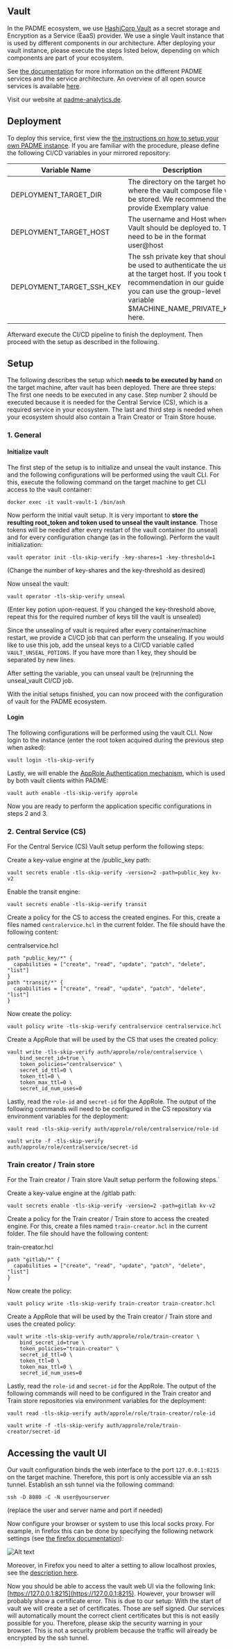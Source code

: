 ## Vault

In the PADME ecosystem, we use [HashiCorp Vault](https://www.vaultproject.io/) as a secret storage and Encryption as a Service (EaaS) provider. We use a single Vault instance that is used by different components in our architecture. After deploying your vault instance, please execute the steps listed below, depending on which components are part of your ecosystem.

See [the documentation](https://docs.padme-analytics.de/) for more information on the different PADME services and the service architecture. An overview of all open source services is available [here](https://git.rwth-aachen.de/padme-development).

Visit our website at [padme-analytics.de](https://padme-analytics.de).

## Deployment

To deploy this service, first view the [the instructions on how to setup your own PADME instance](https://docs.padme-analytics.de/en/how-to-deploy-padme). If you are familiar with the procedure, please define the following CI/CD variables in your mirrored repository:

| Variable Name             | Description                                                                                                                                                                                           | Example value                       |
|---------------------------|-------------------------------------------------------------------------------------------------------------------------------------------------------------------------------------------------------|-------------------------------------|
| DEPLOYMENT_TARGET_DIR     | The directory on the target host where the vault compose file will be stored. We recommend the provide Exemplary value                                                                                | /home/deployment/Vault/             |
| DEPLOYMENT_TARGET_HOST    | The username and Host where Vault should be deployed to. This need to be in the format user@host                                                                                                      | deployment@TARGET_MACHINE_HOST_NAME |
| DEPLOYMENT_TARGET_SSH_KEY | The ssh private key that should be used to authenticate the user at the target host. If you took the recommendation in our guide you can use the group-level variable $MACHINE_NAME_PRIVATE_KEY here. | MACHINE_NAME_PRIVATE_KEY            |

Afterward execute the CI/CD pipeline to finish the deployment. Then proceed with the setup as described in the following.

## Setup

The following describes the setup which **needs to be executed by hand** on the target machine, after vault has been deployed. There are three steps: The first one needs to be executed in any case. Step number 2 should be executed because it is needed for the Central Service (CS), which is a required service in your ecosystem. The last and third step is needed when your ecosystem should also contain a Train Creator or Train Store house.

### 1. General

#### Initialize vault

The first step of the setup is to initialize and unseal the vault instance. This and the following configurations will be performed using the vault CLI. For this, execute the following command on the target machine to get CLI access to the vault container:

```
docker exec -it vault-vault-1 /bin/ash
```

Now perform the initial vault setup. It is very important to **store the resulting root_token and token used to unseal the vault instance**. Those tokens will be needed after every restart of the vault container (to unseal) and for every configuration change (as in the following). Perform the vault initialization:

```
vault operator init -tls-skip-verify -key-shares=1 -key-threshold=1
```
(Change the number of key-shares and the key-threshold as desired)

Now unseal the vault:

```
vault operator -tls-skip-verify unseal
```
(Enter key potion upon-request. If you changed the key-threshold above, repeat this for the required number of keys till the vault is unsealed)

Since the unsealing of vault is required after every container/machine restart, we provide a CI/CD job that can perform the unsealing. If you would like to use this job, add the unseal keys to a CI/CD variable called ```VAULT_UNSEAL_POTIONS```. If you have more than 1 key, they should be separated by new lines.

After setting the variable, you can unseal vault be (re)running the unseal_vault CI/CD job.

With the initial setups finished, you can now proceed with the configuration of vault for the PADME ecosystem.

#### Login

The following configurations will be performed using the vault CLI. 
Now login to the instance (enter the root token acquired during the previous step when asked):

```
vault login -tls-skip-verify
```

Lastly, we will enable the [AppRole Authentication mechanism](https://developer.hashicorp.com/vault/docs/auth/approle), which is used by both vault clients within PADME:

```
vault auth enable -tls-skip-verify approle
```

Now you are ready to perform the application specific configurations in steps 2 and 3.

### 2. Central Service (CS)

For the Central Service (CS) Vault setup perform the following steps:

Create a key-value engine at the /public_key path:
```
vault secrets enable -tls-skip-verify -version=2 -path=public_key kv-v2
```

Enable the transit engine:
```
vault secrets enable -tls-skip-verify transit
```

Create a policy for the CS to access the created engines. For this, create a files named ```centralervice.hcl``` in the current folder. The file should have the following content:

centralservice.hcl
```
path "public_key/*" {
  capabilities = ["create", "read", "update", "patch", "delete", "list"]
}
path "transit/*" {
  capabilities = ["create", "read", "update", "patch", "delete", "list"]
}
```

Now create the policy:
```
vault policy write -tls-skip-verify centralservice centralservice.hcl
```

Create a AppRole that will be used by the CS that uses the created policy:

```
vault write -tls-skip-verify auth/approle/role/centralservice \
    bind_secret_id=true \
    token_policies="centralservice" \
    secret_id_ttl=0 \
    token_ttl=0 \
    token_max_ttl=0 \
    secret_id_num_uses=0
```

Lastly, read the ```role-id``` and ```secret-id``` for the AppRole. The output of the following commands will need to be configured in the CS repository via environment variables for the deployment:

```
vault read -tls-skip-verify auth/approle/role/centralservice/role-id
```

```
vault write -f -tls-skip-verify auth/approle/role/centralservice/secret-id
```

### Train creator / Train store

For the Train creator / Train store Vault setup perform the following steps.´

Create a key-value engine at the /gitlab path:
```
vault secrets enable -tls-skip-verify -version=2 -path=gitlab kv-v2
```

Create a policy for the Train creator / Train store to access the created engine. For this, create a files named ```train-creator.hcl``` in the current folder. The file should have the following content:

train-creator.hcl
```
path "gitlab/*" {
  capabilities = ["create", "read", "update", "patch", "delete", "list"]
}
```

Now create the policy:

```
vault policy write -tls-skip-verify train-creator train-creator.hcl
```

Create a AppRole that will be used by the Train creator / Train store and uses the created policy:

```
vault write -tls-skip-verify auth/approle/role/train-creator \
    bind_secret_id=true \
    token_policies="train-creator" \
    secret_id_ttl=0 \
    token_ttl=0 \
    token_max_ttl=0 \
    secret_id_num_uses=0
```

Lastly, read the ```role-id``` and ```secret-id``` for the AppRole. The output of the following commands will need to be configured in the Train creator and Train store repositories via environment variables for the deployment:

```
vault read -tls-skip-verify auth/approle/role/train-creator/role-id
```

```
vault write -f -tls-skip-verify auth/approle/role/train-creator/secret-id
```

## Accessing the vault UI

Our vault configuration binds the web interface to the port ```127.0.0.1:8215``` on the target machine. Therefore, this port is only accessible via an ssh tunnel. Establish an ssh tunnel via the following command:

```
ssh -D 8080 -C -N user@yourserver
``````
(replace the user and server name and port if needed)

Now configure your browser or system to use this local socks proxy. For example, in firefox this can be done by specifying the following network settings (see [the firefox documentation](https://support.mozilla.org/en-US/kb/connection-settings-firefox)):

![Alt text](img/proxy.png)

Moreover, in Firefox you need to alter a setting to allow localhost proxies, see the [description here](https://stackoverflow.com/a/57419409/5589776).

Now you should be able to access the vault web UI via the following link: [https://127.0.0.1:8215](https://127.0.0.1:8215). However, your browser will probably show a certificate error. This is due to our setup: With the start of vault we will create a set of certificates. Those are self signed. Our services will automatically mount the correct client certificates but this is not easily possible for you. Therefore, please skip the security warning in your browser. This is not a security problem because the traffic will already be encrypted by the ssh tunnel.